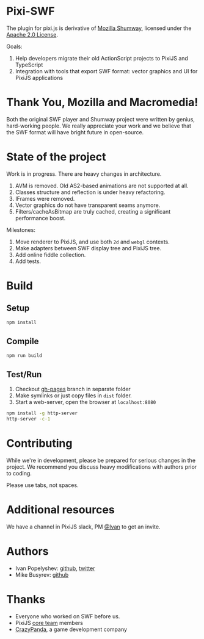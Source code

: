 # Pixi-SWF

The plugin for pixi.js is derivative of [Mozilla Shumway](https://github.com/mozilla/shumway), licensed under the [Apache 2.0 License](LICENSE).

Goals:
1. Help developers migrate their old ActionScript projects to PixiJS and TypeScript
2. Integration with tools that export SWF format: vector graphics and UI for PixiJS applications

# Thank You, Mozilla and Macromedia!

Both the original SWF player and Shumway project were written by genius, hard-working people. We really appreciate your work and we believe that the SWF format will have bright future in open-source.

# State of the project

Work is in progress. There are heavy changes in architecture.

1. AVM is removed. Old AS2-based animations are not supported at all.
2. Classes structure and reflection is under heavy refactoring.
3. IFrames were removed.
4. Vector graphics do not have transparent seams anymore.
5. Filters/cacheAsBitmap are truly cached, creating a significant performance boost.

Milestones:

1. Move renderer to PixiJS, and use both `2d` and `webgl` contexts.
2. Make adapters between SWF display tree and PixiJS tree.
3. Add online fiddle collection.
4. Add tests.

# Build

## Setup

```bash
npm install
```

## Compile

```bash
npm run build
```

## Test/Run

1. Checkout [gh-pages](https://github.com/pixijs/pixi-swf/tree/gh-pages) branch in separate folder
2. Make symlinks or just copy files in `dist` folder.
3. Start a web-server, open the browser at `localhost:8080`

```bash
npm install -g http-server
http-server -c-1
```

# Contributing

While we're in development, please be prepared for serious changes in the project. We recommend you discuss heavy modifications with authors prior to coding.

Please use tabs, not spaces.

# Additional resources

We have a channel in PixiJS slack, PM [@Ivan](http://www.html5gamedevs.com/profile/533-ivanpopelyshev/) to get an invite.

# Authors

* Ivan Popelyshev: [github](https://github.com/ivanpopelyshev/), [twitter](twitter.com/ivanpopelyshev)
* Mike Busyrev: [github](https://github.com/Busyrev/)

# Thanks

* Everyone who worked on SWF before us.
* PixiJS [core team](https://github.com/orgs/pixijs/people) members
* [CrazyPanda](http://cpdecision.com/), a game development company
